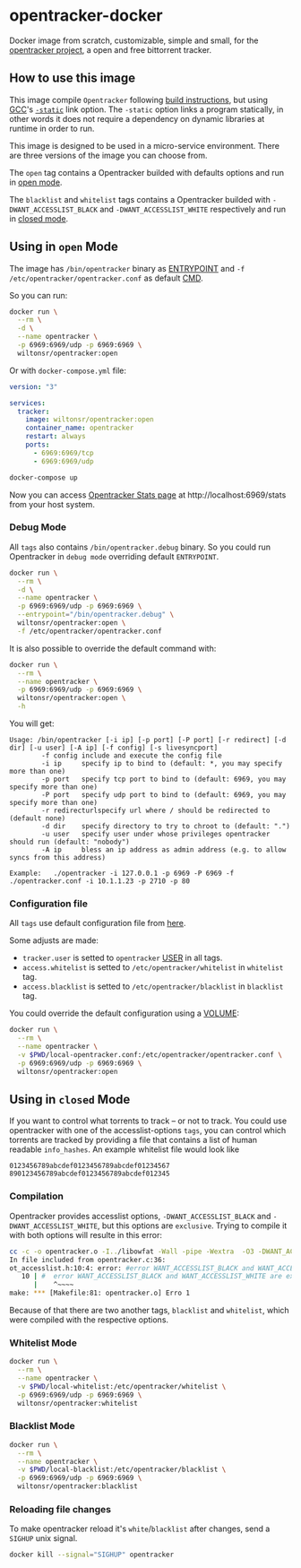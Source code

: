 # opentracker-docker

Docker image from scratch, customizable, simple and small, for the [opentracker project](https://erdgeist.org/arts/software/opentracker/), a open and free bittorrent tracker.

## How to use this image

This image compile `Opentracker` following [build instructions](https://erdgeist.org/arts/software/opentracker/#build-instructions), but using [GCC](https://gcc.gnu.org/)'s [`-static`](https://gcc.gnu.org/onlinedocs/gcc/Link-Options.html) link option. The `-static` option links a program statically, in other words it does not require a dependency on dynamic libraries at runtime in order to run.

This image is designed to be used in a micro-service environment. There are three versions of the image you can choose from.

The `open` tag contains a Opentracker builded with defaults options and run in [open mode](https://erdgeist.org/arts/software/opentracker/#invocation).

The `blacklist` and `whitelist` tags contains a Opentracker builded with `-DWANT_ACCESSLIST_BLACK` and `-DWANT_ACCESSLIST_WHITE` respectively and run in [closed mode](https://erdgeist.org/arts/software/opentracker/#closed-mode).

## Using in `open` Mode

The image has `/bin/opentracker` binary as [ENTRYPOINT](https://docs.docker.com/engine/reference/builder/#entrypoint) and `-f /etc/opentracker/opentracker.conf` as default [CMD](https://docs.docker.com/engine/reference/builder/#exec-form-entrypoint-example).

So you can run:

```bash
docker run \
  --rm \
  -d \
  --name opentracker \
  -p 6969:6969/udp -p 6969:6969 \
  wiltonsr/opentracker:open
```

Or with `docker-compose.yml` file:

```yml
version: "3"

services:
  tracker:
    image: wiltonsr/opentracker:open
    container_name: opentracker
    restart: always
    ports:
      - 6969:6969/tcp
      - 6969:6969/udp
```

```bash
docker-compose up
```

Now you can access [Opentracker Stats page](https://erdgeist.org/arts/software/opentracker/#statistics) at http://localhost:6969/stats from your host system.

### Debug Mode

All `tags` also contains `/bin/opentracker.debug` binary. So you could run Opentracker in `debug mode` overriding default `ENTRYPOINT`.

```bash
docker run \
  --rm \
  -d \
  --name opentracker \
  -p 6969:6969/udp -p 6969:6969 \
  --entrypoint="/bin/opentracker.debug" \
  wiltonsr/opentracker:open \
  -f /etc/opentracker/opentracker.conf
```

It is also possible to override the default command with:

```bash
docker run \
  --rm \
  --name opentracker \
  -p 6969:6969/udp -p 6969:6969 \
  wiltonsr/opentracker:open \
  -h
```

You will get:

```text
Usage: /bin/opentracker [-i ip] [-p port] [-P port] [-r redirect] [-d dir] [-u user] [-A ip] [-f config] [-s livesyncport]
        -f config include and execute the config file
        -i ip     specify ip to bind to (default: *, you may specify more than one)
        -p port   specify tcp port to bind to (default: 6969, you may specify more than one)
        -P port   specify udp port to bind to (default: 6969, you may specify more than one)
        -r redirecturlspecify url where / should be redirected to (default none)
        -d dir    specify directory to try to chroot to (default: ".")
        -u user   specify user under whose privileges opentracker should run (default: "nobody")
        -A ip     bless an ip address as admin address (e.g. to allow syncs from this address)

Example:   ./opentracker -i 127.0.0.1 -p 6969 -P 6969 -f ./opentracker.conf -i 10.1.1.23 -p 2710 -p 80
```

### Configuration file

All `tags` use default configuration file from [here](https://erdgeist.org/gitweb/opentracker/tree/opentracker.conf.sample).

Some adjusts are made:

- `tracker.user` is setted to `opentracker` [USER](https://docs.docker.com/engine/reference/builder/#user) in all tags.
- `access.whitelist` is setted to `/etc/opentracker/whitelist` in `whitelist` tag.
- `access.blacklist` is setted to `/etc/opentracker/blacklist` in `blacklist` tag.

You could override the default configuration using a [VOLUME](https://docs.docker.com/engine/reference/builder/#volume):

```bash
docker run \
  --rm \
  --name opentracker \
  -v $PWD/local-opentracker.conf:/etc/opentracker/opentracker.conf \
  -p 6969:6969/udp -p 6969:6969 \
  wiltonsr/opentracker:open
```

## Using in `closed` Mode

If you want to control what torrents to track – or not to track. You could use opentracker with one of the accesslist-options `tags`, you can control which torrents are tracked by providing a file that contains a list of human readable `info_hashes`. An example whitelist file would look like

```text
0123456789abcdef0123456789abcdef01234567
890123456789abcdef0123456789abcdef012345
```

### Compilation

Opentracker provides accesslist options, `-DWANT_ACCESSLIST_BLACK` and `-DWANT_ACCESSLIST_WHITE`, but this options are `exclusive`. Trying to compile it with both options will resulte in this error:

```bash
cc -c -o opentracker.o -I../libowfat -Wall -pipe -Wextra  -O3 -DWANT_ACCESSLIST_BLACK -DWANT_ACCESSLIST_WHITE -DWANT_FULLSCRAPE opentracker.c
In file included from opentracker.c:36:
ot_accesslist.h:10:4: error: #error WANT_ACCESSLIST_BLACK and WANT_ACCESSLIST_WHITE are exclusive.
   10 | #  error WANT_ACCESSLIST_BLACK and WANT_ACCESSLIST_WHITE are exclusive.
      |    ^~~~~
make: *** [Makefile:81: opentracker.o] Erro 1
```

Because of that there are two another tags, `blacklist` and `whitelist`, which were compiled with the respective options.

### Whitelist Mode

```bash
docker run \
  --rm \
  --name opentracker \
  -v $PWD/local-whitelist:/etc/opentracker/whitelist \
  -p 6969:6969/udp -p 6969:6969 \
  wiltonsr/opentracker:whitelist
```

### Blacklist Mode

```bash
docker run \
  --rm \
  --name opentracker \
  -v $PWD/local-blacklist:/etc/opentracker/blacklist \
  -p 6969:6969/udp -p 6969:6969 \
  wiltonsr/opentracker:blacklist
```

### Reloading file changes

To make opentracker reload it's `white`/`blacklist` after changes, send a `SIGHUP` unix signal.

```bash
docker kill --signal="SIGHUP" opentracker
```